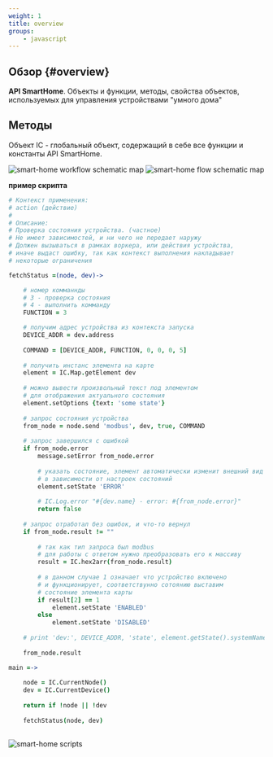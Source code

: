 ```yaml
---
weight: 1
title: overview
groups:
    - javascript
---
```


## Обзор {#overview}

**API SmartHome**. Объекты и функции, методы, свойства объектов, используемых для управления 
устройствами "умного дома"

## Методы

Объект IC - глобальный объект, содержащий в себе все функции и константы API SmartHome.

<img src="/smart-home/img/schematic/workflow.svg" alt="smart-home workflow schematic map">

<img src="/smart-home/img/schematic/flow.svg" alt="smart-home flow schematic map">

**пример скрипта**

```coffeescript
# Контекст применения: 
# action (действие)
#
# Описание:
# Проверка состояния устройства. (частное)
# Не имеет зависимостей, и ни чего не передает наружу
# Должен вызываться в рамках воркера, или действия устройства,
# иначе выдаст ошибку, так как контекст выполнения накладывает 
# некоторые ограничения

fetchStatus =(node, dev)->

    # номер комманнды 
    # 3 - проверка состояния
    # 4 - выполнить комманду
    FUNCTION = 3

    # получим адрес устройства из контекста запуска
    DEVICE_ADDR = dev.address
    
    COMMAND = [DEVICE_ADDR, FUNCTION, 0, 0, 0, 5]
    
    # получить инстанс элемента на карте
    element = IC.Map.getElement dev
    
    # можно вывести произвольный текст под элементом
    # для отображения актуального состояния
    element.setOptions {text: 'some state'}
    
    # запрос состояния устройства
    from_node = node.send 'modbus', dev, true, COMMAND
    
    # запрос завершился c ошибкой    
    if from_node.error
        message.setError from_node.error
        
        # указать состояние, элемент автоматически изменит внешний вид
        # в зависимости от настроек состояний
        element.setState 'ERROR'
        
        # IC.Log.error "#{dev.name} - error: #{from_node.error}"
        return false
       
    # запрос отработал без ошибок, и что-то вернул
    if from_node.result != ""
    
        # так как тип запроса был modbus 
        # для работы с ответом нужно преобразовать его к массиву 
        result = IC.hex2arr(from_node.result)
        
        # в данном случае 1 означает что устройство включено
        # и функционирует, соответствунно сотоянию выставим 
        # состояние элемента карты
        if result[2] == 1
            element.setState 'ENABLED'
        else
            element.setState 'DISABLED'
    
    # print 'dev:', DEVICE_ADDR, 'state', element.getState().systemName
    
    from_node.result

main =->
    
    node = IC.CurrentNode()
    dev = IC.CurrentDevice()
    
    return if !node || !dev
    
    fetchStatus(node, dev)
    
```

<img src="/smart-home/img/schematic/screenshot.png" alt="smart-home scripts">

